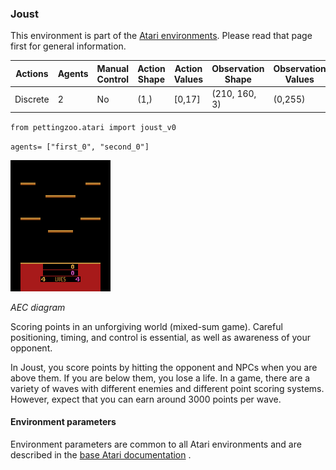 
### Joust

This environment is part of the [Atari environments](../atari.md). Please read that page first for general information.

| Actions | Agents  | Manual Control | Action Shape | Action Values | Observation Shape | Observation Values |
|---------|---------|----------------|--------------|---------------|-------------------|--------------------|
| Discrete  | 2 | No      | (1,)    | [0,17]         | (210, 160, 3)         | (0,255)            |

`from pettingzoo.atari import joust_v0`

`agents= ["first_0", "second_0"]`

![joust gif](atari_joust.gif)

*AEC diagram*


Scoring points in an unforgiving world (mixed-sum game). Careful positioning, timing,
and control is essential, as well as awareness of your opponent.

In Joust, you score points by hitting the opponent and NPCs when
you are above them. If you are below them, you lose a life.
In a game, there are a variety of waves with different enemies
and different point scoring systems. However, expect that you can earn
around 3000 points per wave.


#### Environment parameters

Environment parameters are common to all Atari environments and are described in the [base Atari documentation](../atari.md) .

